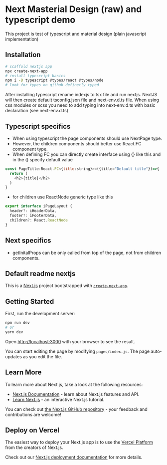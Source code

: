 # Next Masterial Design (raw) and typescript demo

This project is test of typescript and material design (plain javascript implementation)

## Installation

```bash
# scaffold nextjs app
npx create-next-app
# install typescript basics
npm i -D typescript @types/react @types/node
# look for types on github definetly typed
```

After installing typescript rename indexjs to tsx file and run nextjs. NextJS will then create default tsconfig.json file and next-env.d.ts file. When using css modules or scss you need to add typing into next-env.d.ts with basic declaration (see next-env.d.ts)

## Typescript specifics

- When using typescript the page components should use NextPage type.
- However, the children components should better use React.FC component type.
- When defining FC you can directly create interface using {} like this and in the () specify default value

```javascript
const PageTitle:React.FC<{title:string}>=({title="Default title"})=>{
  return (
    <h2>{title}</h2>
  )
}
```

- for children use ReactNode generic type like this

```javascript
export interface iPageLayout {
  header?: iHeaderData,
  footer?: iFooterData,
  children?: React.ReactNode
}
```

## Next specifics

- getInitalProps can be only called from top of the page, not from children components.

## Default readme nextjs

This is a [Next.js](https://nextjs.org/) project bootstrapped with [`create-next-app`](https://github.com/vercel/next.js/tree/canary/packages/create-next-app).

## Getting Started

First, run the development server:

```bash
npm run dev
# or
yarn dev
```

Open [http://localhost:3000](http://localhost:3000) with your browser to see the result.

You can start editing the page by modifying `pages/index.js`. The page auto-updates as you edit the file.

## Learn More

To learn more about Next.js, take a look at the following resources:

- [Next.js Documentation](https://nextjs.org/docs) - learn about Next.js features and API.
- [Learn Next.js](https://nextjs.org/learn) - an interactive Next.js tutorial.

You can check out [the Next.js GitHub repository](https://github.com/vercel/next.js/) - your feedback and contributions are welcome!

## Deploy on Vercel

The easiest way to deploy your Next.js app is to use the [Vercel Platform](https://vercel.com/import?utm_medium=default-template&filter=next.js&utm_source=create-next-app&utm_campaign=create-next-app-readme) from the creators of Next.js.

Check out our [Next.js deployment documentation](https://nextjs.org/docs/deployment) for more details.
